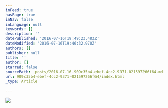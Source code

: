 ```yaml
---
inFeed: true
hasPage: true
inNav: false
inLanguage: null
keywords: []
description: ''
datePublished: '2016-07-16T19:49:23.483Z'
dateModified: '2016-07-16T19:46:32.970Z'
authors: []
publisher: null
title: ''
author: []
starred: false
sourcePath: _posts/2016-07-16-909c35b4-ebef-4cc2-9371-021597266f64.md
url: 909c35b4-ebef-4cc2-9371-021597266f64/index.html
_type: Article

---
```

![](https://the-grid-user-content.s3-us-west-2.amazonaws.com/439cca48-a10e-447e-a754-3e762905eb2e.jpg)